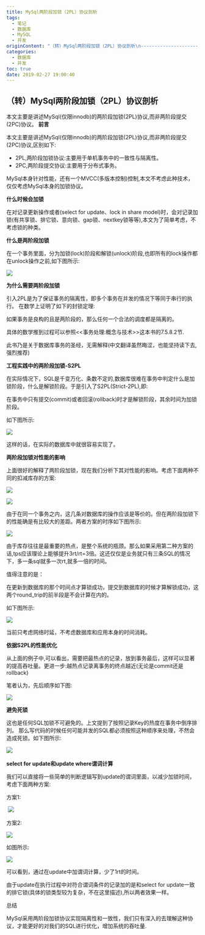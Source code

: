 ```yaml
---
title: MySql两阶段加锁（2PL）协议剖析
tags:
  - 笔记
  - 数据库
  - MySQL
  - 并发
originContent: "（转）MySql两阶段加锁（2PL）协议剖析\n------------------------------\n\n本文主要是讲述MySql(仅限innodb)的两阶段加锁(2PL)协议,而非两阶段提交(2PC)协议。\n**前言**\n\n本文主要是讲述MySql(仅限innodb)的两阶段加锁(2PL)协议,而非两阶段提交(2PC)协议,区别如下:\n\n-   2PL,两阶段加锁协议:主要用于单机事务中的一致性与隔离性。\n-   2PC,两阶段提交协议:主要用于分布式事务。\n\nMySql本身针对性能，还有一个MVCC(多版本控制)控制,本文不考虑此种技术，仅仅考虑MySql本身的加锁协议。\n\n**什么时候会加锁**\n\n在对记录更新操作或者(select for update、lock in share\nmodel)时，会对记录加锁(有共享锁、排它锁、意向锁、gap锁、nextkey锁等等),本文为了简单考虑，不考虑锁的种类。\n\n**什么是两阶段加锁**\n\n在一个事务里面，分为加锁(lock)阶段和解锁(unlock)阶段,也即所有的lock操作都在unlock操作之前,如下图所示:\n\n[![](http://s2.51cto.com/wyfs02/M00/9C/79/wKioL1lwugKB4awcAAAnfbnAG3o214.jpg-wh_651x-s_174240002.jpg)](http://s2.51cto.com/wyfs02/M00/9C/79/wKioL1lwugKB4awcAAAnfbnAG3o214.jpg-wh_651x-s_174240002.jpg)\n\n**为什么需要两阶段加锁**\n\n引入2PL是为了保证事务的隔离性，即多个事务在并发的情况下等同于串行的执行。\n在数学上证明了如下的封锁定理:\n\n如果事务是良构的且是两阶段的，那么任何一个合法的调度都是隔离的。\n\n具体的数学推到过程可以参照&lt;&lt;事务处理:概念与技术&gt;&gt;这本书的7.5.8.2节.\n\n此书乃是关于数据库事务的圣经，无需解释(中文翻译虽然晦涩，也能坚持读下去,强烈推荐)\n\n**工程实践中的两阶段加锁-S2PL**\n\n在实际情况下，SQL是千变万化、条数不定的,数据库很难在事务中判定什么是加锁阶段，什么是解锁阶段。于是引入了S2PL(Strict-2PL),即:\n\n在事务中只有提交(commit)或者回滚(rollback)时才是解锁阶段，其余时间为加锁阶段。\n\n如下图所示:\n\n[![](http://s3.51cto.com/wyfs02/M01/9C/79/wKiom1lwuhaRYo6tAAArQrdDeok245.jpg)](http://s3.51cto.com/wyfs02/M01/9C/79/wKiom1lwuhaRYo6tAAArQrdDeok245.jpg)\n\n这样的话，在实际的数据库中就很容易实现了。\n\n**两阶段加锁对性能的影响**\n\n上面很好的解释了两阶段加锁，现在我们分析下其对性能的影响。考虑下面两种不同的扣减库存的方案:\n\n[![](http://s4.51cto.com/wyfs02/M02/9C/79/wKiom1lwu02RnfVLAAAtrhnPMvM342.jpg)](http://s4.51cto.com/wyfs02/M02/9C/79/wKiom1lwu02RnfVLAAAtrhnPMvM342.jpg)\n\n[![](http://s5.51cto.com/wyfs02/M02/9C/79/wKioL1lwu1zC-atKAAAt2jSMCi0963.jpg)](http://s5.51cto.com/wyfs02/M02/9C/79/wKioL1lwu1zC-atKAAAt2jSMCi0963.jpg)\n\n由于在同一个事务之内，这几条对数据库的操作应该是等价的。但在两阶段加锁下的性能确是有比较大的差距。两者方案的时序如下图所示:\n\n[![](http://s2.51cto.com/wyfs02/M00/9C/79/wKioL1lwujKi95pyAABND8qPNds262.jpg)](http://s2.51cto.com/wyfs02/M00/9C/79/wKioL1lwujKi95pyAABND8qPNds262.jpg)\n\n由于库存往往是最重要的热点，是整个系统的瓶颈。那么如果采用第二种方案的话,tps应该理论上能够提升3rt/rt=3倍。这还仅仅是业务就只有三条SQL的情况下，多一条sql就多一次rt,就多一倍的时间。\n\n值得注意的是：\n\n在更新到数据库的那个时间点才算锁成功，提交到数据库的时候才算解锁成功，这两个round\\_trip的前半段是不会计算在内的。\n\n如下图所示:\n\n[![](http://s5.51cto.com/wyfs02/M01/9C/79/wKioL1lwuj7QYAiwAABPkG0laHY133.jpg)](http://s5.51cto.com/wyfs02/M01/9C/79/wKioL1lwuj7QYAiwAABPkG0laHY133.jpg)\n\n当前只考虑网络时延，不考虑数据库和应用本身的时间消耗。\n\n**依据S2PL的性能优化**\n\n从上面的例子中,可以看出，需要把最热点的记录，放到事务最后，这样可以显著的提高吞吐量。更进一步:越热点记录离事务的终点越近(无论是commit还是rollback)\n\n笔者认为，先后顺序如下图:\n\n[![](http://s4.51cto.com/wyfs02/M02/9C/79/wKiom1lwuk-R4qkXAAA7SDcppns985.png)](http://s4.51cto.com/wyfs02/M02/9C/79/wKiom1lwuk-R4qkXAAA7SDcppns985.png)\n\n**避免死锁**\n\n这也是任何SQL加锁不可避免的。上文提到了按照记录Key的热度在事务中倒序排列。\n那么写代码的时候任何可能并发的SQL都必须按照这种顺序来处理，不然会造成死锁。如下图所示:\n\n[![](http://s1.51cto.com/wyfs02/M00/9C/79/wKiom1lwulyTw2NJAAAyulGqG34861.jpg)](http://s1.51cto.com/wyfs02/M00/9C/79/wKiom1lwulyTw2NJAAAyulGqG34861.jpg)\_\n\n**select for update和update where谓词计算**\n\n我们可以直接将一些简单的判断逻辑写到update的谓词里面，以减少加锁时间，考虑下面两种方案:\n\n方案1:\n\n\_[![](http://s2.51cto.com/wyfs02/M01/9C/79/wKiom1lwurTxzMLTAAByOdzp-VQ938.png)](http://s2.51cto.com/wyfs02/M01/9C/79/wKiom1lwurTxzMLTAAByOdzp-VQ938.png)\n\n方案2:\n\n[![](http://s2.51cto.com/wyfs02/M02/9C/79/wKiom1lwusOTX4_OAAA0ln26OdE506.png)](http://s2.51cto.com/wyfs02/M02/9C/79/wKiom1lwusOTX4_OAAA0ln26OdE506.png)\n\n如图所示:\n\n[![](http://s1.51cto.com/wyfs02/M00/9C/79/wKioL1lwumrhwj4SAABDZNCHCTk850.jpg)](http://s1.51cto.com/wyfs02/M00/9C/79/wKioL1lwumrhwj4SAABDZNCHCTk850.jpg)\n\n可以看到，通过在update中加谓词计算，少了1rt的时间。\n\n由于update在执行过程中对符合谓词条件的记录加的是和select for\nupdate一致的排它锁(具体的锁类型较为复杂，不在这里描述),所以两者效果一样。\n\n总结\n\nMySql采用两阶段加锁协议实现隔离性和一致性，我们只有深入的去理解这种协议，才能更好的对我们的SQL进行优化，增加系统的吞吐量."
categories:
  - 数据库
  - 并发
toc: true
date: 2019-02-27 19:00:40
---
```


（转）MySql两阶段加锁（2PL）协议剖析
------------------------------

本文主要是讲述MySql(仅限innodb)的两阶段加锁(2PL)协议,而非两阶段提交(2PC)协议。
**前言**

本文主要是讲述MySql(仅限innodb)的两阶段加锁(2PL)协议,而非两阶段提交(2PC)协议,区别如下:

-   2PL,两阶段加锁协议:主要用于单机事务中的一致性与隔离性。
-   2PC,两阶段提交协议:主要用于分布式事务。

MySql本身针对性能，还有一个MVCC(多版本控制)控制,本文不考虑此种技术，仅仅考虑MySql本身的加锁协议。

**什么时候会加锁**

在对记录更新操作或者(select for update、lock in share
model)时，会对记录加锁(有共享锁、排它锁、意向锁、gap锁、nextkey锁等等),本文为了简单考虑，不考虑锁的种类。

**什么是两阶段加锁**

在一个事务里面，分为加锁(lock)阶段和解锁(unlock)阶段,也即所有的lock操作都在unlock操作之前,如下图所示:

[![](http://s2.51cto.com/wyfs02/M00/9C/79/wKioL1lwugKB4awcAAAnfbnAG3o214.jpg-wh_651x-s_174240002.jpg)](http://s2.51cto.com/wyfs02/M00/9C/79/wKioL1lwugKB4awcAAAnfbnAG3o214.jpg-wh_651x-s_174240002.jpg)

**为什么需要两阶段加锁**

引入2PL是为了保证事务的隔离性，即多个事务在并发的情况下等同于串行的执行。
在数学上证明了如下的封锁定理:

如果事务是良构的且是两阶段的，那么任何一个合法的调度都是隔离的。

具体的数学推到过程可以参照&lt;&lt;事务处理:概念与技术&gt;&gt;这本书的7.5.8.2节.

此书乃是关于数据库事务的圣经，无需解释(中文翻译虽然晦涩，也能坚持读下去,强烈推荐)

**工程实践中的两阶段加锁-S2PL**

在实际情况下，SQL是千变万化、条数不定的,数据库很难在事务中判定什么是加锁阶段，什么是解锁阶段。于是引入了S2PL(Strict-2PL),即:

在事务中只有提交(commit)或者回滚(rollback)时才是解锁阶段，其余时间为加锁阶段。

如下图所示:

[![](http://s3.51cto.com/wyfs02/M01/9C/79/wKiom1lwuhaRYo6tAAArQrdDeok245.jpg)](http://s3.51cto.com/wyfs02/M01/9C/79/wKiom1lwuhaRYo6tAAArQrdDeok245.jpg)

这样的话，在实际的数据库中就很容易实现了。

**两阶段加锁对性能的影响**

上面很好的解释了两阶段加锁，现在我们分析下其对性能的影响。考虑下面两种不同的扣减库存的方案:

[![](http://s4.51cto.com/wyfs02/M02/9C/79/wKiom1lwu02RnfVLAAAtrhnPMvM342.jpg)](http://s4.51cto.com/wyfs02/M02/9C/79/wKiom1lwu02RnfVLAAAtrhnPMvM342.jpg)

[![](http://s5.51cto.com/wyfs02/M02/9C/79/wKioL1lwu1zC-atKAAAt2jSMCi0963.jpg)](http://s5.51cto.com/wyfs02/M02/9C/79/wKioL1lwu1zC-atKAAAt2jSMCi0963.jpg)

由于在同一个事务之内，这几条对数据库的操作应该是等价的。但在两阶段加锁下的性能确是有比较大的差距。两者方案的时序如下图所示:

[![](http://s2.51cto.com/wyfs02/M00/9C/79/wKioL1lwujKi95pyAABND8qPNds262.jpg)](http://s2.51cto.com/wyfs02/M00/9C/79/wKioL1lwujKi95pyAABND8qPNds262.jpg)

由于库存往往是最重要的热点，是整个系统的瓶颈。那么如果采用第二种方案的话,tps应该理论上能够提升3rt/rt=3倍。这还仅仅是业务就只有三条SQL的情况下，多一条sql就多一次rt,就多一倍的时间。

值得注意的是：

在更新到数据库的那个时间点才算锁成功，提交到数据库的时候才算解锁成功，这两个round\_trip的前半段是不会计算在内的。

如下图所示:

[![](http://s5.51cto.com/wyfs02/M01/9C/79/wKioL1lwuj7QYAiwAABPkG0laHY133.jpg)](http://s5.51cto.com/wyfs02/M01/9C/79/wKioL1lwuj7QYAiwAABPkG0laHY133.jpg)

当前只考虑网络时延，不考虑数据库和应用本身的时间消耗。

**依据S2PL的性能优化**

从上面的例子中,可以看出，需要把最热点的记录，放到事务最后，这样可以显著的提高吞吐量。更进一步:越热点记录离事务的终点越近(无论是commit还是rollback)

笔者认为，先后顺序如下图:

[![](http://s4.51cto.com/wyfs02/M02/9C/79/wKiom1lwuk-R4qkXAAA7SDcppns985.png)](http://s4.51cto.com/wyfs02/M02/9C/79/wKiom1lwuk-R4qkXAAA7SDcppns985.png)

**避免死锁**

这也是任何SQL加锁不可避免的。上文提到了按照记录Key的热度在事务中倒序排列。
那么写代码的时候任何可能并发的SQL都必须按照这种顺序来处理，不然会造成死锁。如下图所示:

[![](http://s1.51cto.com/wyfs02/M00/9C/79/wKiom1lwulyTw2NJAAAyulGqG34861.jpg)](http://s1.51cto.com/wyfs02/M00/9C/79/wKiom1lwulyTw2NJAAAyulGqG34861.jpg) 

**select for update和update where谓词计算**

我们可以直接将一些简单的判断逻辑写到update的谓词里面，以减少加锁时间，考虑下面两种方案:

方案1:

 [![](http://s2.51cto.com/wyfs02/M01/9C/79/wKiom1lwurTxzMLTAAByOdzp-VQ938.png)](http://s2.51cto.com/wyfs02/M01/9C/79/wKiom1lwurTxzMLTAAByOdzp-VQ938.png)

方案2:

[![](http://s2.51cto.com/wyfs02/M02/9C/79/wKiom1lwusOTX4_OAAA0ln26OdE506.png)](http://s2.51cto.com/wyfs02/M02/9C/79/wKiom1lwusOTX4_OAAA0ln26OdE506.png)

如图所示:

[![](http://s1.51cto.com/wyfs02/M00/9C/79/wKioL1lwumrhwj4SAABDZNCHCTk850.jpg)](http://s1.51cto.com/wyfs02/M00/9C/79/wKioL1lwumrhwj4SAABDZNCHCTk850.jpg)

可以看到，通过在update中加谓词计算，少了1rt的时间。

由于update在执行过程中对符合谓词条件的记录加的是和select for
update一致的排它锁(具体的锁类型较为复杂，不在这里描述),所以两者效果一样。

总结

MySql采用两阶段加锁协议实现隔离性和一致性，我们只有深入的去理解这种协议，才能更好的对我们的SQL进行优化，增加系统的吞吐量.